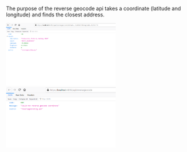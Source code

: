 The purpose of the reverse geocode api takes a coordinate (latitude and longitude) and finds the closest address.

<img src="https://github.com/Tumelo-Mokhwathi/reverse_geocoding_api/blob/main/Images/SuccessResponse.png" width="300" /> <img src="https://github.com/Tumelo-Mokhwathi/reverse_geocoding_api/blob/main/Images/ErrorResponse.png" width="300" />
